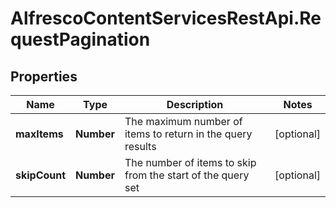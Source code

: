# AlfrescoContentServicesRestApi.RequestPagination

## Properties
Name | Type | Description | Notes
------------ | ------------- | ------------- | -------------
**maxItems** | **Number** | The maximum number of items to return in the query results | [optional] 
**skipCount** | **Number** | The number of items to skip from the start of the query set | [optional] 


